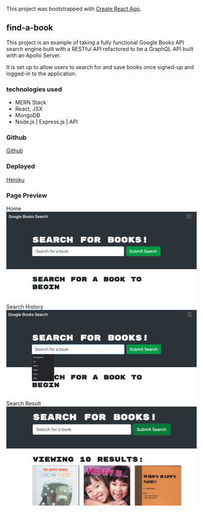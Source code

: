 This project was bootstrapped with [Create React App](https://github.com/facebook/create-react-app).

## find-a-book

This project is an example of taking a fully functional Google Books API search engine built with a RESTful API refactored to be a GraphQL API built with an Apollo Server. 

It is set up to allow users to search for and save books once signed-up and logged-in to the application.

### technologies used

* MERN Stack
* React, JSX
* MongoDB
* Node.js | Express.js | API

### Github 

[Github](https://github.com/sidoniag/find-a-book) 

### Deployed

[Heroku](https://shielded-wildwood-70851.herokuapp.com/)

### Page Preview
Home
<img src="/book_home.png">
<br/>
Search History
<img src="/book_search.png">
<br/>
Search Result
<img src="/book_result.png">
